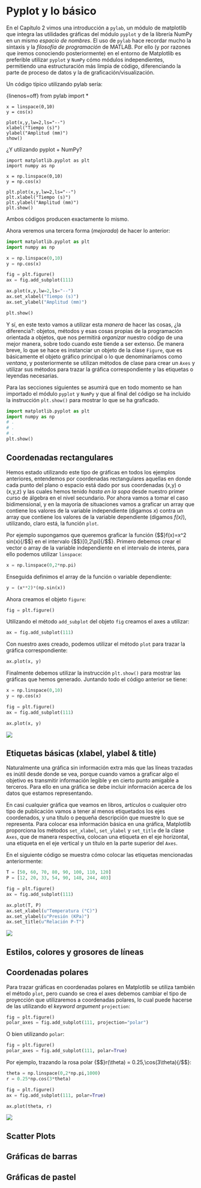 # Pyplot y lo básico

En el Capítulo 2 vimos una introducción a `pylab`, un módulo de matplotlib que integra 
las utilidades gráficas del módulo `pyplot` y de la librería NumPy en un mismo *espacio de nombres*. 
El uso de `pylab` hace recordar mucho la sintaxis y la *filosofía de programación* de MATLAB. 
Por ello (y por razones que iremos conociendo posteriormente) en el entorno de Matplotlib es 
preferible utilizar `pyplot` y `NumPy` cómo módulos independientes, permitiendo una 
estructuración más limpia de código, diferenciando la parte de proceso de datos y la 
de graficación/visualización.

Un código típico utilizando pylab sería:

{linenos=off}
	from pylab import *

	x = linspace(0,10)
	y = cos(x)

	plot(x,y,lw=2,ls="--")
	xlabel("Tiempo (s)")
	ylabel("Amplitud (mm)")
	show()

¿Y utilizando pyplot + NumPy?

	import matplotlib.pyplot as plt
	import numpy as np

	x = np.linspace(0,10)
	y = np.cos(x)

	plt.plot(x,y,lw=2,ls="--")
	plt.xlabel("Tiempo (s)")
	plt.ylabel("Amplitud (mm)")
	plt.show()

Ambos códigos producen exactamente lo mismo. 

Ahora veremos una tercera forma (*mejorada*) de hacer lo anterior:

```python	
import matplotlib.pyplot as plt
import numpy as np

x = np.linspace(0,10)
y = np.cos(x)

fig = plt.figure()
ax = fig.add_subplot(111)

ax.plot(x,y,lw=2,ls="--")
ax.set_xlabel("Tiempo (s)")
ax.set_ylabel("Amplitud (mm)")

plt.show()
```

Y sí, en este texto vamos a utilizar esta *manera* de hacer las cosas, ¿la diferencia?: 
objetos, métodos y esas cosas propias de la programación orientada a objetos, que nos 
permitirá *organizar* nuestro código de una mejor manera, sobre todo cuando este 
tiende a ser extenso. De manera breve, lo que se hace es instanciar un objeto de 
la clase `Figure`, que es básicamente el objeto gráfico principal o lo que denominaríamos como 
*ventana*, y posteriormente se utilizan métodos de clase para crear un `Axes` y utilizar 
sus métodos para trazar la gráfica correspondiente y las etiquetas o leyendas necesarias.

Para las secciones siguientes se asumirá que en todo momento se han importado el módulo 
`pyplot` y `NumPy` y que al final del código se ha incluido la instrucción 
`plt.show()` para mostrar lo que se ha graficado.

```python
import matplotlib.pyplot as plt
import numpy as np
# .
# .
# .
plt.show()
```

## Coordenadas rectangulares

Hemos estado utilizando este tipo de gráficas en todos los ejemplos anteriores, entendemos 
por coordenadas rectangulares aquellas en donde cada punto del plano o espacio está dado 
por sus coordenadas (x,y) o (x,y,z) y las cuales hemos tenido *hasta en la sopa* desde nuestro 
primer curso de álgebra en el nivel secundario. Por ahora vamos a tomar el caso bidimensional, 
y en la mayoría de situaciones vamos a graficar un array que contiene los valores de la variable 
independiente (digamos *x*) contra un array que contiene los valores de la variable dependiente 
(digamos *f(x)*), utilizando, claro está, la función `plot`.

Por ejemplo supongamos que queremos graficar la función {$$}f(x)=x^2 sin(x){/$$} en el intervalo 
{$$}[0,2\pi]{/$$}. Primero debemos crear el vector o array de la variable independiente en 
el intervalo de interés, para ello podemos utilizar `linspace`:

```python
x = np.linspace(0,2*np.pi)
```

Enseguida definimos el array de la función o variable dependiente:

```python
y = (x**2)*(np.sin(x))
```

Ahora creamos el objeto `figure`:

```python
fig = plt.figure()
```

Utilizando el método `add_subplot` del objeto `fig` creamos el axes a utilizar:

```python
ax = fig.add_subplot(111)
```

Con nuestro axes creado, podemos utilizar el método `plot` para trazar la gráfica correspondiente:

```python
ax.plot(x, y)
```

Finalmente debemos utilizar la instrucción `plt.show()` para mostrar las gráficas que hemos generado. Juntando 
todo el código anterior se tiene:

```python
x = np.linspace(0,10)
y = np.cos(x)

fig = plt.figure()
ax = fig.add_subplot(111)

ax.plot(x, y)
```

![](images/ch4/img_01.png)


## Etiquetas básicas (xlabel, ylabel & title)

Naturalmente una gráfica sin información extra más que las líneas trazadas es inútil desde donde se vea, porque cuando 
vamos a graficar algo el objetivo es transmitir información legible y en cierto punto amigable a terceros. Para ello 
en una gráfica se debe incluir información acerca de los datos que estamos representando.

En casi cualquier gráfica que veamos en libros, artículos o cualquier otro tipo de publicación vamos a tener al 
menos etiquetados los ejes coordenados, y una título o pequeña descripción que muestre lo que se representa. 
Para colocar esa información básica en una gráfica, Matplotlib proporciona los métodos `set_xlabel`, `set_ylabel` y 
`set_title` de la clase `Axes`, que de manera respectiva, colocan una etiqueta en el eje horizontal, una etiqueta en el 
eje vertical y un título en la parte superior del `Axes`.

En el siguiente código se muestra cómo colocar las etiquetas mencionadas anteriormente:

```python
T = [50, 60, 70, 80, 90, 100, 110, 120]
P = [12, 20, 33, 54, 90, 148, 244, 403]

fig = plt.figure()
ax = fig.add_subplot(111)

ax.plot(T, P)
ax.set_xlabel(u"Temperatura (°C)")
ax.set_ylabel(u"Presión (KPa)")
ax.set_title(u"Relación P-T")
```

![](images/ch4/img_02.png)


## Estilos, colores y grosores de líneas


## Coordenadas polares

Para trazar gráficas en coordenadas polares en Matplotlib se utiliza también el método `plot`, pero cuando se 
crea el axes debemos cambiar el tipo de proyección que utilizaremos a coordenadas polares, lo cual puede hacerse 
de las utilizando el *keyword argument* `projection`:

```python
fig = plt.figure()
polar_axes = fig.add_subplot(111, projection="polar")
```

O bien utilizando `polar`:

```python
fig = plt.figure()
polar_axes = fig.add_subplot(111, polar=True)
```

Por ejemplo, trazando la rosa polar {$$}r(\theta) = 0.25\,\cos(3\theta){/$$}:

```python
theta = np.linspace(0,2*np.pi,1000)
r = 0.25*np.cos(3*theta)

fig = plt.figure()
ax = fig.add_subplot(111, polar=True)

ax.plot(theta, r)
```

![](images/ch4/img_03.png)


## Scatter Plots


## Gráficas de barras


## Gráficas de pastel


